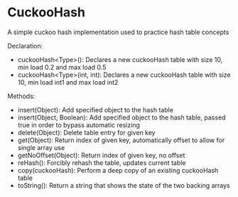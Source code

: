 # CuckooHash

A simple cuckoo hash implementation used to practice hash table concepts

Declaration:

  - cuckooHash\<Type\>(): Declares a new cuckooHash table with size 10, min load 0.2 and max load 0.5
  - cuckooHash\<Type\>(int, int): Declares a new cuckooHash table with size 10, min load int1 and max load int2

Methods:

  - insert(Object): Add specified object to the hash table
  - insert(Object, Boolean): Add specified object to the hash table, passed true in order to bypass automatic resizing
  - delete(Object): Delete table entry for given key
  - get(Object): Return index of given key, automatically offset to allow for single array use
  - getNoOffset(Object): Return index of given key, no offset
  - reHash(): Forcibly rehash the table, updates current table
  - copy(cuckooHash): Perform a deep copy of an existing cuckooHash table
  - toString(): Return a string that shows the state of the two backing arrays
